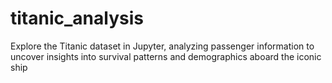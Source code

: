 # titanic_analysis
Explore the Titanic dataset in Jupyter, analyzing passenger information to uncover insights into survival patterns and demographics aboard the iconic ship
